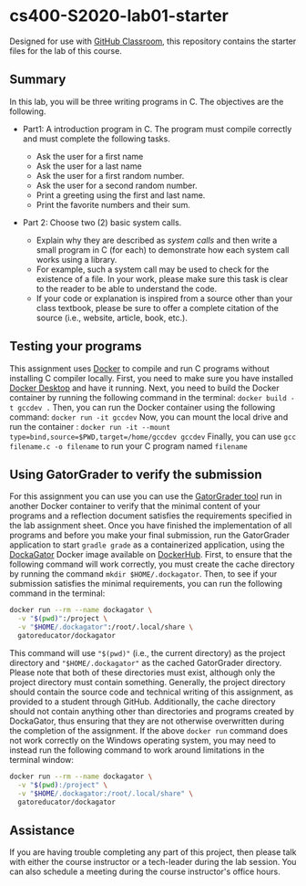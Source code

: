 
# cs400-S2020-lab01-starter

Designed for use with [GitHub Classroom](https://classroom.github.com/), this repository contains the starter files for the lab of this course.

## Summary

In this lab, you will be three writing programs in C. The objectives are the following.
* Part1: A introduction program in C. The program must compile correctly and must complete the following tasks.

  * Ask the user for a first name
  * Ask the user for a last name
  * Ask the user for a first random number.
  * Ask the user for a second random number.
  * Print a greeting using the first and last name.
  * Print the favorite numbers and their sum.

* Part 2: Choose two (2) basic system calls.
  * Explain why they are described as _system calls_ and then write a small program in C (for each) to demonstrate how each system call works using a library.
  * For example, such a system call may be used to check for the existence of a file. In your work, please make sure this task is clear to the reader to be able to understand the code.
  * If your code or explanation is inspired from a source other than your class textbook, please be sure to offer a complete citation of the source (i.e., website, article, book, etc.).

## Testing your programs
This assignment uses [Docker](https://www.docker.com) to compile and run C programs without installing C compiler locally.
First, you need to make sure you have installed [Docker
Desktop](https://www.docker.com/products/docker-desktop) and have it running.
Next, you need to build the Docker container by running the following command in the terminal:
`docker build -t gccdev .`
Then, you can run the Docker container using the following command:
`docker run -it gccdev`
Now, you can mount the local drive and run the container :
`docker run -it --mount type=bind,source=$PWD,target=/home/gccdev gccdev`
Finally, you can use `gcc filename.c -o filename` to run your C program named `filename`

## Using GatorGrader to verify the submission
For this assignment you can use you can use the [GatorGrader
tool](https://github.com/GatorEducator/gatorgrader) run in another Docker container
to verify that the minimal content of your programs and a reflection document satisfies the
requirements specified in the lab assignment sheet. Once you have finished the
implementation of all programs and before you make your final submission,
run the GatorGrader application to start `gradle grade` as a containerized
application, using the [DockaGator](https://github.com/GatorEducator/dockagator)
Docker image available on
[DockerHub](https://cloud.docker.com/u/gatoreducator/repository/docker/gatoreducator/dockagator).
First, to ensure that the following command will work correctly, you
must create the cache directory by running the command `mkdir
$HOME/.dockagator`.
Then, to see if your submission satisfies the minimal requirements, you can run the following command in the terminal:

```bash
docker run --rm --name dockagator \
  -v "$(pwd)":/project \
  -v "$HOME/.dockagator":/root/.local/share \
  gatoreducator/dockagator
```

This command will use `"$(pwd)"` (i.e., the current directory) as
the project directory and `"$HOME/.dockagator"` as the cached GatorGrader
directory. Please note that both of these directories must exist, although only
the project directory must contain something. Generally, the project directory
should contain the source code and technical writing of this assignment, as
provided to a student through GitHub. Additionally, the cache directory should
not contain anything other than directories and programs created by DockaGator,
thus ensuring that they are not otherwise overwritten during the completion of
the assignment.  If the above `docker run` command does not work correctly on
the Windows operating system, you may need to instead run the following command
to work around limitations in the terminal window:

```bash
docker run --rm --name dockagator \
  -v "$(pwd):/project" \
  -v "$HOME/.dockagator:/root/.local/share" \
  gatoreducator/dockagator
```

## Assistance

If you are having trouble completing any part of this project, then please talk with either the course instructor or a tech-leader during the lab session. You can also schedule a meeting during the course instructor's office hours.

